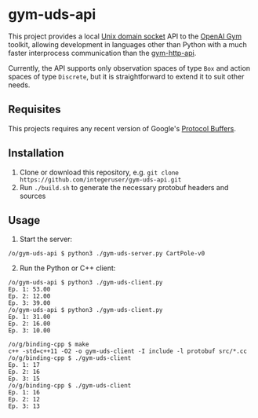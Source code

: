 # gym-uds-api
This project provides a local [Unix domain socket](https://en.wikipedia.org/wiki/Unix_domain_socket) API to the [OpenAI Gym](https://github.com/openai/gym) toolkit, allowing development in languages other than Python with a much faster interprocess communication than the [gym-http-api](https://github.com/openai/gym-http-api).

Currently, the API supports only observation spaces of type `Box` and action spaces of type `Discrete`, but it is straightforward to extend it to suit other needs.

## Requisites
This projects requires any recent version of Google's [Protocol Buffers](https://developers.google.com/protocol-buffers/).

## Installation
1. Clone or download this repository, e.g. `git clone https://github.com/integeruser/gym-uds-api.git`
2. Run `./build.sh` to generate the necessary protobuf headers and sources

## Usage
1. Start the server:
```
/o/gym-uds-api $ python3 ./gym-uds-server.py CartPole-v0
```
2. Run the Python or C++ client:
```
/o/gym-uds-api $ python3 ./gym-uds-client.py
Ep. 1: 53.00
Ep. 2: 12.00
Ep. 3: 39.00
/o/gym-uds-api $ python3 ./gym-uds-client.py
Ep. 1: 31.00
Ep. 2: 16.00
Ep. 3: 10.00
```
```
/o/g/binding-cpp $ make
c++ -std=c++11 -O2 -o gym-uds-client -I include -l protobuf src/*.cc
/o/g/binding-cpp $ ./gym-uds-client
Ep. 1: 17
Ep. 2: 16
Ep. 3: 15
/o/g/binding-cpp $ ./gym-uds-client
Ep. 1: 16
Ep. 2: 12
Ep. 3: 13
```
